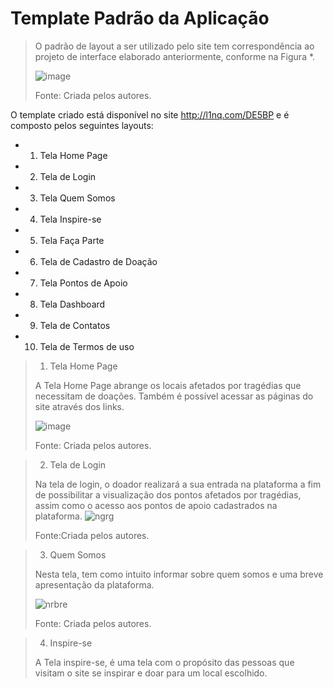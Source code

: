# Template Padrão da Aplicação

> O padrão de layout a ser utilizado pelo site tem correspondência ao projeto de interface elaborado anteriormente, conforme na Figura *. 
>
> ![image](https://user-images.githubusercontent.com/102244252/193481968-e550a1ac-8d7c-4a74-a505-5fb912b42ca6.png)
>
>Fonte: Criada pelos autores.

O template criado está disponível no site http://l1nq.com/DE5BP e é composto pelos seguintes layouts:  

- 1. Tela Home Page 
- 2. Tela de Login 
- 3. Tela Quem Somos  
- 4. Tela Inspire-se 
- 5. Tela Faça Parte  
- 6. Tela de Cadastro de Doação 
- 7. Tela Pontos de Apoio 
- 8. Tela Dashboard 
- 9. Tela de Contatos 
- 10. Tela de Termos de uso


> 1. Tela Home Page
> 
> A Tela Home Page abrange os locais afetados por tragédias que necessitam de doações. Também é possível acessar as páginas do site através dos links. 
> 
>![image](https://user-images.githubusercontent.com/102244252/193482048-a9e46293-423f-48bc-ad0c-30f48c23f36a.png)
>
>Fonte: Criada pelos autores.

>2. Tela de Login 
>
> Na tela de login, o doador realizará a sua entrada na plataforma a fim de possibilitar a visualização dos pontos afetados por tragédias, assim como o acesso aos pontos de apoio cadastrados na plataforma. 
> ![ngrg](https://user-images.githubusercontent.com/102244252/198902022-787f0d6e-254f-4457-9398-c373dc56584f.png)
> 
>Fonte:Criada pelos autores.

>3. Quem Somos
>
>Nesta tela, tem como intuito informar sobre quem somos e uma breve apresentação da plataforma.  
>
>![nrbre](https://user-images.githubusercontent.com/102244252/198902090-9960303e-626a-41f7-880c-765ff34eed36.png)
>
>Fonte: Criada pelos autores.

>4. Inspire-se 
>
>A Tela inspire-se, é uma tela com o propósito das pessoas que visitam o site se inspirar e doar para um local escolhido. 
>

 
